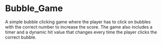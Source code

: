 # Bubble_Game
A simple bubble clicking game where the player has to click on bubbles with the correct number to increase the score. The game also includes a timer and a dynamic hit value that changes every time the player clicks the correct bubble.
